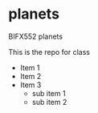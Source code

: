 # planets
BIFX552 planets

This is the repo for class
* Item 1
* Item 2
* Item 3
  * sub item 1
  * sub item 2
